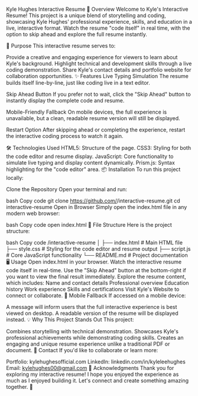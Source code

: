 Kyle Hughes Interactive Resume
🚀 Overview
Welcome to Kyle's Interactive Resume! This project is a unique blend of storytelling and coding, showcasing Kyle Hughes' professional experience, skills, and education in a live, interactive format. Watch the resume "code itself" in real time, with the option to skip ahead and explore the full resume instantly.

🎯 Purpose
This interactive resume serves to:

Provide a creative and engaging experience for viewers to learn about Kyle's background.
Highlight technical and development skills through a live coding demonstration.
Share Kyle's contact details and portfolio website for collaboration opportunities.
✨ Features
Live Typing Simulation
The resume builds itself line-by-line, just like coding live in a text editor.

Skip Ahead Button
If you prefer not to wait, click the "Skip Ahead" button to instantly display the complete code and resume.

Mobile-Friendly Fallback
On mobile devices, the full experience is unavailable, but a clean, readable resume version will still be displayed.

Restart Option
After skipping ahead or completing the experience, restart the interactive coding process to watch it again.

🛠️ Technologies Used
HTML5: Structure of the page.
CSS3: Styling for both the code editor and resume display.
JavaScript: Core functionality to simulate live typing and display content dynamically.
Prism.js: Syntax highlighting for the "code editor" area.
📦 Installation
To run this project locally:

Clone the Repository
Open your terminal and run:

bash
Copy code
git clone https://github.com/<your-github-username>/interactive-resume.git
cd interactive-resume
Open in Browser
Simply open the index.html file in any modern web browser:

bash
Copy code
open index.html
🔧 File Structure
Here is the project structure:

bash
Copy code
/interactive-resume
│
├── index.html        # Main HTML file
├── style.css         # Styling for the code editor and resume output
├── script.js         # Core JavaScript functionality
└── README.md         # Project documentation
🖥️ Usage
Open index.html in your browser.
Watch the interactive resume code itself in real-time.
Use the "Skip Ahead" button at the bottom-right if you want to view the final result immediately.
Explore the resume content, which includes:
Name and contact details
Professional overview
Education history
Work experience
Skills and certifications
Visit Kyle's Website to connect or collaborate.
📱 Mobile Fallback
If accessed on a mobile device:

A message will inform users that the full interactive experience is best viewed on desktop.
A readable version of the resume will be displayed instead.
💡 Why This Project Stands Out
This project:

Combines storytelling with technical demonstration.
Showcases Kyle's professional achievements while demonstrating coding skills.
Creates an engaging and unique resume experience unlike a traditional PDF or document.
📝 Contact
If you'd like to collaborate or learn more:

Portfolio: kylehughesofficial.com
LinkedIn: linkedin.com/in/kyleleehughes
Email: kylehughes00@gmail.com
🎉 Acknowledgments
Thank you for exploring my interactive resume! I hope you enjoyed the experience as much as I enjoyed building it. Let's connect and create something amazing together. 🚀

